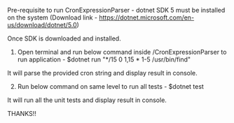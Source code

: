 Pre-requisite to run CronExpressionParser - 
dotnet SDK 5 must be installed on the system (Download link - https://dotnet.microsoft.com/en-us/download/dotnet/5.0)

Once SDK is downloaded and installed.

1. Open terminal and run below command inside /CronExpressionParser to run application - 
      $dotnet run "*/15 0 1,15 * 1-5 /usr/bin/find"

It will parse the provided cron string and display result in console.

2. Run below command on same level to run all tests - 
      $dotnet test

It will run all the unit tests and display result in console.

THANKS!!
